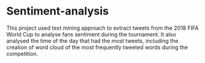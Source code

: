 # Sentiment-analysis
This project used text mining approach to extract tweets from the 2018 FIFA World Cup to analyse fans sentiment during the tournament. It also analysed the time of the day that had the most tweets, including the creation of word cloud of the most frequently tweeted words during the competition.
